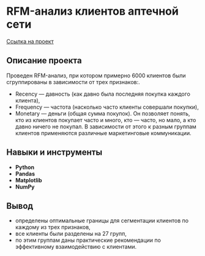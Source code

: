 # RFM-анализ клиентов аптечной сети

[Ссылка на проект](https://github.com/runinred/Analysis/blob/main/RFM%20analysis/RFM_analysis.ipynb)

## Описание проекта

Проведен RFM-анализ, при котором примерно 6000 клиентов были сгруппированы в зависимости от трех признаков:.
- Recency — давность (как давно была последняя покупка каждого клиента),
- Frequency — частота (насколько часто клиенты совершали покупки),
- Monetary — деньги (общая сумма покупок).
Он позволяет понять, кто из клиентов покупает часто и много, кто — часто, но мало, а кто давно ничего не покупал.
В зависимости от этого к разным группам клиентов применяются различные маркетинговые коммуникации.


## Навыки и инструменты

- **Python**
- **Pandas**
- **Matplotlib**
- **NumPy**




## Вывод

- определены оптимальные границы для сегментации клиентов по каждому из трех признаков,
- все клиенты были разделены на 27 групп,
- по этим группам даны практические рекомендации по эффективному взаимодействию с клиентами.

